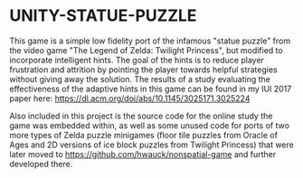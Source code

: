 # UNITY-STATUE-PUZZLE

This game is a simple low fidelity port of the infamous "statue puzzle" from the video game "The Legend of Zelda: Twilight Princess", but modified to incorporate intelligent 
hints. The goal of the hints is to reduce player frustration and attrition by pointing the player towards helpful strategies without giving away the solution. The results of
a study evaluating the effectiveness of the adaptive hints in this game can be found in my IUI 2017 paper here: https://dl.acm.org/doi/abs/10.1145/3025171.3025224

Also included in this project is the source code for the online study the game was embedded within, as well as some unused code for ports of two more types of Zelda puzzle minigames (floor tile puzzles from Oracle of Ages and 2D versions of ice block puzzles from Twilight Princess) that were later moved to https://github.com/hwauck/nonspatial-game and further developed there.
